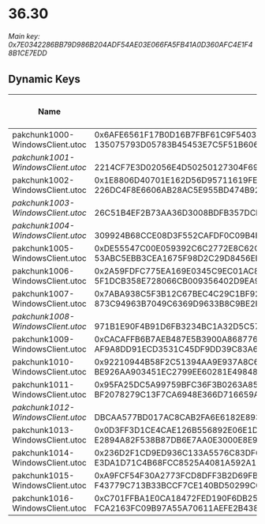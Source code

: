 # 36.30

###### *Main key: 0x7E0342286BB79D986B204ADF54AE03E066FA5FB41A0D360AFC4E1F48B1CE7EDD*

## Dynamic Keys

| Name                              | Key</br>GUID                                                                                            | High Res Textures |
|-----------------------------------|---------------------------------------------------------------------------------------------------------|-------------------|
| pakchunk1000-WindowsClient.utoc   | 0x6AFE6561F17B0D16B7FBF61C9F5403610748341928B937CAEAC2B87966CAAA3D</br>135075793D05783B45453E7C5F51B606 | ✔️                |
| *pakchunk1001-WindowsClient.utoc* | </br>2214CF7E3D02056E4D50250127304F69                                                                   | ❌                 |
| pakchunk1002-WindowsClient.utoc   | 0x1E8806D40701E162D56D95711619FE76AA519D926E0759A9B93683AC0C3EC9B5</br>226DC4F8E6606AB28AC5E955BD474B92 | ✔️                |
| *pakchunk1003-WindowsClient.utoc* | </br>26C51B4EF2B73AA36D3008BDFB357DCF                                                                   | ❌                 |
| *pakchunk1004-WindowsClient.utoc* | </br>309924B68CCE08D3F552CAFDF0C09B4E                                                                   | ❌                 |
| pakchunk1005-WindowsClient.utoc   | 0xDE55547C00E059392C6C2772E8C62C098D3FEA29BED9C8AC9EC7620F89A91344</br>53ABC5EBB3CEA1675F98D2C29D8456EE | ❌                 |
| pakchunk1006-WindowsClient.utoc   | 0x2A59FDFC775EA169E0345C9EC01AC8CC2FD420387447C6B527FDD34EBF5D5D34</br>5F1DCB358E728066CB009356402D9EA9 | ✔️                |
| pakchunk1007-WindowsClient.utoc   | 0x7ABA938C5F3B12C67BEC4C29C1BF92BB3FB570DB345CAAB5CFC5044E06171882</br>873C94963B7049C6369D9633B8C9BE2F | ❌                 |
| *pakchunk1008-WindowsClient.utoc* | </br>971B1E90F4B91D6FB3234BC1A32D5C57                                                                   | ❌                 |
| pakchunk1009-WindowsClient.utoc   | 0xCACAFFB6B7AEB487E5B3900A8687769227D8839C2D8715E49815F2D7669CE8C3</br>AF9A8DD91ECD3531C45DF9DD39C83A6F | ✔️                |
| pakchunk1010-WindowsClient.utoc   | 0x92210944B58F2C51394AA9E937A8C6581784E8A1D287BD713B9DCD782C68515C</br>BE926AA903451EC2799EE60281E49848 | ✔️                |
| pakchunk1011-WindowsClient.utoc   | 0x95FA25DC5A99759BFC36F3B0263A85F19E907C84AE8779F774E5B8208BCF548E</br>BF2078279C13F7CA6948E366D716659A | ✔️                |
| *pakchunk1012-WindowsClient.utoc* | </br>DBCAA577BD017AC8CAB2FA6E6182E893                                                                   | ✔️                |
| pakchunk1013-WindowsClient.utoc   | 0x0D3FF3D1CE4CAE126B556892E06E1D83F023AA631016A8187CB6F3CB5ACB199C</br>E2894A82F538B87DB6E7AA0E3000E8E9 | ❌                 |
| pakchunk1014-WindowsClient.utoc   | 0x236D2F1CD9ED936C133A5576C83DF6FD7559A57BDD81434C787FB19E88FCD0CC</br>E3DA1D71C4B68FCC8525A4081A592A18 | ✔️                |
| pakchunk1015-WindowsClient.utoc   | 0xA9FCF54F30A2773FCD8DFF3B2D69FB5F492637A49945277B926443C2B19072DD</br>F43779C713B33BCCF7CE140BD50299C0 | ❌                 |
| pakchunk1016-WindowsClient.utoc   | 0xC701FFBA1E0CA18472FED190F6DB25574EC27A71B16BC5EF04C8AB88ACBE46F6</br>FCA2163FC09B97A55A70611AEFE2B438 | ❌                 |
